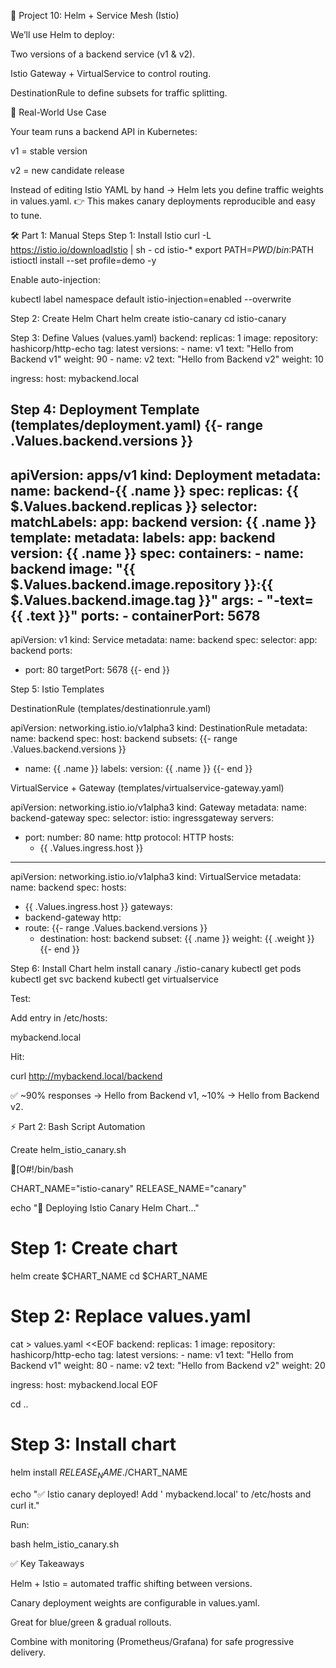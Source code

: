📘 Project 10: Helm + Service Mesh (Istio)

We’ll use Helm to deploy:

Two versions of a backend service (v1 & v2).

Istio Gateway + VirtualService to control routing.

DestinationRule to define subsets for traffic splitting.

🔹 Real-World Use Case

Your team runs a backend API in Kubernetes:

v1 = stable version

v2 = new candidate release

Instead of editing Istio YAML by hand → Helm lets you define traffic weights in values.yaml.
👉 This makes canary deployments reproducible and easy to tune.

🛠️ Part 1: Manual Steps
Step 1: Install Istio
curl -L https://istio.io/downloadIstio | sh -
cd istio-*
export PATH=$PWD/bin:$PATH
istioctl install --set profile=demo -y


Enable auto-injection:

kubectl label namespace default istio-injection=enabled --overwrite

Step 2: Create Helm Chart
helm create istio-canary
cd istio-canary

Step 3: Define Values (values.yaml)
backend:
  replicas: 1
  image:
    repository: hashicorp/http-echo
    tag: latest
  versions:
    - name: v1
      text: "Hello from Backend v1"
      weight: 90
    - name: v2
      text: "Hello from Backend v2"
      weight: 10

ingress:
  host: mybackend.local

Step 4: Deployment Template (templates/deployment.yaml)
{{- range .Values.backend.versions }}
---
apiVersion: apps/v1
kind: Deployment
metadata:
  name: backend-{{ .name }}
spec:
  replicas: {{ $.Values.backend.replicas }}
  selector:
    matchLabels:
      app: backend
      version: {{ .name }}
  template:
    metadata:
      labels:
        app: backend
        version: {{ .name }}
    spec:
      containers:
      - name: backend
        image: "{{ $.Values.backend.image.repository }}:{{ $.Values.backend.image.tag }}"
        args:
        - "-text={{ .text }}"
        ports:
        - containerPort: 5678
---
apiVersion: v1
kind: Service
metadata:
  name: backend
spec:
  selector:
    app: backend
  ports:
  - port: 80
    targetPort: 5678
{{- end }}

Step 5: Istio Templates

DestinationRule (templates/destinationrule.yaml)

apiVersion: networking.istio.io/v1alpha3
kind: DestinationRule
metadata:
  name: backend
spec:
  host: backend
  subsets:
{{- range .Values.backend.versions }}
  - name: {{ .name }}
    labels:
      version: {{ .name }}
{{- end }}


VirtualService + Gateway (templates/virtualservice-gateway.yaml)

apiVersion: networking.istio.io/v1alpha3
kind: Gateway
metadata:
  name: backend-gateway
spec:
  selector:
    istio: ingressgateway
  servers:
  - port:
      number: 80
      name: http
      protocol: HTTP
    hosts:
    - {{ .Values.ingress.host }}
---
apiVersion: networking.istio.io/v1alpha3
kind: VirtualService
metadata:
  name: backend
spec:
  hosts:
  - {{ .Values.ingress.host }}
  gateways:
  - backend-gateway
  http:
  - route:
{{- range .Values.backend.versions }}
    - destination:
        host: backend
        subset: {{ .name }}
      weight: {{ .weight }}
{{- end }}

Step 6: Install Chart
helm install canary ./istio-canary
kubectl get pods
kubectl get svc backend
kubectl get virtualservice


Test:

Add entry in /etc/hosts:

<NodeIP> mybackend.local


Hit:

curl http://mybackend.local/backend


✅ ~90% responses → Hello from Backend v1, ~10% → Hello from Backend v2.

⚡ Part 2: Bash Script Automation

Create helm_istio_canary.sh

[O#!/bin/bash

CHART_NAME="istio-canary"
RELEASE_NAME="canary"

echo "🚀 Deploying Istio Canary Helm Chart..."

# Step 1: Create chart
helm create $CHART_NAME
cd $CHART_NAME

# Step 2: Replace values.yaml
cat > values.yaml <<EOF
backend:
  replicas: 1
  image:
    repository: hashicorp/http-echo
    tag: latest
  versions:
    - name: v1
      text: "Hello from Backend v1"
      weight: 80
    - name: v2
      text: "Hello from Backend v2"
      weight: 20

ingress:
  host: mybackend.local
EOF

cd ..

# Step 3: Install chart
helm install $RELEASE_NAME ./$CHART_NAME

echo "✅ Istio canary deployed! Add '<NodeIP> mybackend.local' to /etc/hosts and curl it."


Run:

bash helm_istio_canary.sh

✅ Key Takeaways

Helm + Istio = automated traffic shifting between versions.

Canary deployment weights are configurable in values.yaml.

Great for blue/green & gradual rollouts.

Combine with monitoring (Prometheus/Grafana) for safe progressive delivery.
